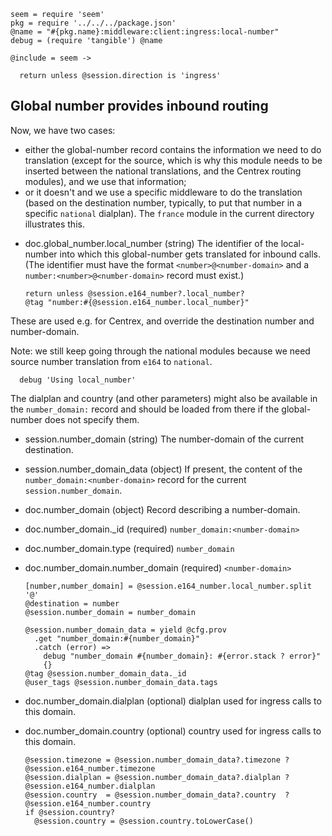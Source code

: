     seem = require 'seem'
    pkg = require '../../../package.json'
    @name = "#{pkg.name}:middleware:client:ingress:local-number"
    debug = (require 'tangible') @name

    @include = seem ->

      return unless @session.direction is 'ingress'

Global number provides inbound routing
--------------------------------------

Now, we have two cases:
- either the global-number record contains the information we need to do translation (except for the source, which is why this module needs to be inserted between the national translations, and the Centrex routing modules), and we use that information;
- or it doesn't and we use a specific middleware to do the translation (based on the destination number, typically, to put that number in a specific `national` dialplan). The `france` module in the current directory illustrates this.

* doc.global_number.local_number (string) The identifier of the local-number into which this global-number gets translated for inbound calls. (The identifier must have the format `<number>@<number-domain>` and a `number:<number>@<number-domain>` record must exist.)

      return unless @session.e164_number?.local_number?
      @tag "number:#{@session.e164_number.local_number}"

These are used e.g. for Centrex, and override the destination number and number-domain.

Note: we still keep going through the national modules because we need source number translation from `e164` to `national`.


      debug 'Using local_number'

The dialplan and country (and other parameters) might also be available in the `number_domain:` record and should be loaded from there if the global-number does not specify them.

* session.number_domain (string) The number-domain of the current destination.
* session.number_domain_data (object) If present, the content of the `number_domain:<number-domain>` record for the current `session.number_domain`.
* doc.number_domain (object) Record describing a number-domain.
* doc.number_domain._id (required) `number_domain:<number-domain>`
* doc.number_domain.type (required) `number_domain`
* doc.number_domain.number_domain (required) `<number-domain>`

      [number,number_domain] = @session.e164_number.local_number.split '@'
      @destination = number
      @session.number_domain = number_domain

      @session.number_domain_data = yield @cfg.prov
        .get "number_domain:#{number_domain}"
        .catch (error) =>
          debug "number_domain #{number_domain}: #{error.stack ? error}"
          {}
      @tag @session.number_domain_data._id
      @user_tags @session.number_domain_data.tags

* doc.number_domain.dialplan (optional) dialplan used for ingress calls to this domain.
* doc.number_domain.country (optional) country used for ingress calls to this domain.

      @session.timezone = @session.number_domain_data?.timezone ? @session.e164_number.timezone
      @session.dialplan = @session.number_domain_data?.dialplan ? @session.e164_number.dialplan
      @session.country  = @session.number_domain_data?.country  ? @session.e164_number.country
      if @session.country?
        @session.country = @session.country.toLowerCase()

